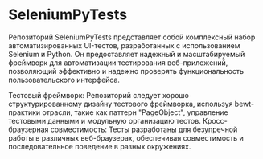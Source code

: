 # SeleniumPyTests
Репозиторий SeleniumPyTests представляет собой комплексный набор автоматизированных UI-тестов, разработанных с использованием Selenium и Python. Он предоставляет надежный и масштабируемый фреймворк для автоматизации тестирования веб-приложений, позволяющий эффективно и надежно проверять функциональность пользовательского интерфейса.

Тестовый фреймворк: Репозиторий следует хорошо структурированному дизайну тестового фреймворка, используя bewt-практики отрасли, такие как паттерн "PageObject", управление тестовыми данными и модульную организацию тестов.
Кросс-браузерная совместимость: Тесты разработаны для безупречной работы в различных веб-браузерах, обеспечивая совместимость и последовательное поведение в разных окружениях.
